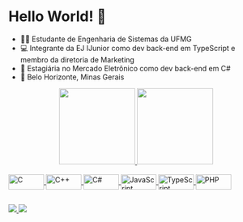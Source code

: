 # Hello World! 🎈

- 👩‍🎓 Estudante de Engenharia de Sistemas da UFMG
- 💻 Integrante da EJ IJunior como dev back-end em TypeScript e membro da diretoria de Marketing
- 💼 Estagiária no Mercado Eletrônico como dev back-end em C#
- 🌆 Belo Horizonte, Minas Gerais

<div align="center">
  <a href="https://github.com/MariaEduardaSampaio">
  <img height="150em" src="https://github-readme-stats.vercel.app/api?username=MariaEduardaSampaio&show_icons=true&theme=dracula&include_all_commits=true&count_private=false"/>
  <img height="150em" src="https://github-readme-stats.vercel.app/api/top-langs/?username=MariaEduardaSampaio&layout=compact&langs_count=7&theme=dracula"/>
</div>
  
<div style="display: inline_block"><br>
  <img align="center" alt="C" height="30" width="70" src="https://cdn.jsdelivr.net/gh/devicons/devicon/icons/c/c-original.svg" />
  <img align="center" alt="C++" height="30" width="70" src="https://cdn.jsdelivr.net/gh/devicons/devicon/icons/cplusplus/cplusplus-original.svg" />
  <img align="center" alt="C#" height="30" width="70" src="https://cdn.jsdelivr.net/gh/devicons/devicon/icons/csharp/csharp-original.svg" />  
  <img align="center" alt="JavaScript" height="30" width="70" src="https://cdn.jsdelivr.net/gh/devicons/devicon/icons/javascript/javascript-original.svg" />  
  <img align="center" alt="TypeScript" height="30" width="70" src="https://cdn.jsdelivr.net/gh/devicons/devicon/icons/typescript/typescript-original.svg" />
  <img align="center" alt="PHP" height="30" width="70" src="https://cdn.jsdelivr.net/gh/devicons/devicon/icons/php/php-original.svg" />
</div>
          
  ##
  
<div> 
  <a href="https://www.linkedin.com/in/maria-eduarda-sampaio-955087213/" target="_blank">
    <img src="https://img.shields.io/badge/LinkedIn-0077B5?style=for-the-badge&logo=linkedin&logoColor=white" target="_blank">
  </a>
  <a href="mailto:mariaeduardamrs0@gmail.com">
    <img src="https://img.shields.io/badge/Gmail-D14836?style=for-the-badge&logo=gmail&logoColor=white" target="_blank">
  </a>
</div>
